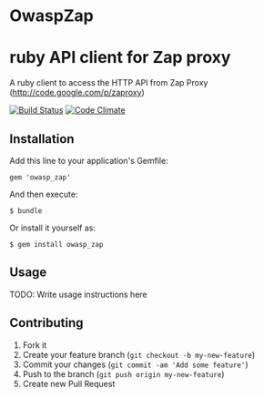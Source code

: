 # OwaspZap

# ruby API client for Zap proxy

A ruby client to access the HTTP API from Zap Proxy (http://code.google.com/p/zaproxy)

[![Build Status](https://travis-ci.org/vpereira/owasp_zap.png?branch=master)](https://travis-ci.org/vpereira/owasp_zap)
[![Code Climate](https://codeclimate.com/github/vpereira/owasp_zap.png)](https://codeclimate.com/github/vpereira/owasp_zap)

## Installation

Add this line to your application's Gemfile:

    gem 'owasp_zap'

And then execute:

    $ bundle

Or install it yourself as:

    $ gem install owasp_zap

## Usage

TODO: Write usage instructions here

## Contributing

1. Fork it
2. Create your feature branch (`git checkout -b my-new-feature`)
3. Commit your changes (`git commit -am 'Add some feature'`)
4. Push to the branch (`git push origin my-new-feature`)
5. Create new Pull Request
